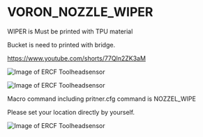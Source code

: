 # VORON_NOZZLE_WIPER



WIPER is Must be printed with TPU material

Bucket is need to printed with bridge.


https://www.youtube.com/shorts/77Qln2ZK3aM



![Image of ERCF Toolheadsensor](https://github.com/pure100kim/VORON_NOZZLE_WIPER/blob/main/Pictures/VORON_NOZZLE_WIPER.png)


![Image of ERCF Toolheadsensor](https://github.com/pure100kim/VORON_NOZZLE_WIPER/blob/main/Pictures/VORON_NOZZLE_WIPER1.jpg)


Macro command including pritner.cfg
command is NOZZEL_WIPE

Please set your location directly by yourself.

![Image of ERCF Toolheadsensor](https://github.com/pure100kim/VORON_NOZZLE_WIPER/blob/main/Pictures/VORON_NOZZE_WIPER_MACRO.png)
